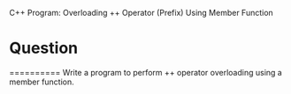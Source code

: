 C++ Program: Overloading ++ Operator (Prefix) Using Member Function

# Question
==========
Write a program to perform ++ operator overloading using a member function.

